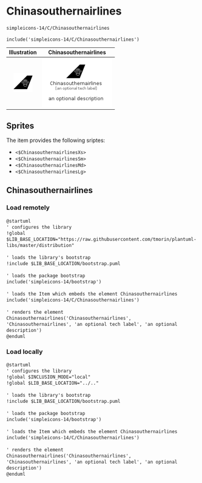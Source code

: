 # Chinasouthernairlines


```text
simpleicons-14/C/Chinasouthernairlines
```

```text
include('simpleicons-14/C/Chinasouthernairlines')
```



| Illustration | Chinasouthernairlines |
| :---: | :---: |
| ![illustration for Illustration](../../simpleicons-14/C/Chinasouthernairlines.png) | ![illustration for Chinasouthernairlines](../../simpleicons-14/C/Chinasouthernairlines.Local.png) |



## Sprites
The item provides the following sriptes:

- `<$ChinasouthernairlinesXs>`
- `<$ChinasouthernairlinesSm>`
- `<$ChinasouthernairlinesMd>`
- `<$ChinasouthernairlinesLg>`





## Chinasouthernairlines

### Load remotely
```plantuml
@startuml
' configures the library
!global $LIB_BASE_LOCATION="https://raw.githubusercontent.com/tmorin/plantuml-libs/master/distribution"

' loads the library's bootstrap
!include $LIB_BASE_LOCATION/bootstrap.puml

' loads the package bootstrap
include('simpleicons-14/bootstrap')

' loads the Item which embeds the element Chinasouthernairlines
include('simpleicons-14/C/Chinasouthernairlines')

' renders the element
Chinasouthernairlines('Chinasouthernairlines', 'Chinasouthernairlines', 'an optional tech label', 'an optional description')
@enduml
```

### Load locally
```plantuml
@startuml
' configures the library
!global $INCLUSION_MODE="local"
!global $LIB_BASE_LOCATION="../.."

' loads the library's bootstrap
!include $LIB_BASE_LOCATION/bootstrap.puml

' loads the package bootstrap
include('simpleicons-14/bootstrap')

' loads the Item which embeds the element Chinasouthernairlines
include('simpleicons-14/C/Chinasouthernairlines')

' renders the element
Chinasouthernairlines('Chinasouthernairlines', 'Chinasouthernairlines', 'an optional tech label', 'an optional description')
@enduml
```

